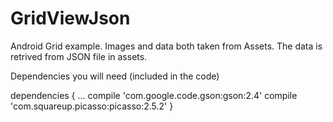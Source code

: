 # GridViewJson
Android Grid example. Images and data both taken from Assets. The data is retrived from JSON file in assets.

Dependencies you will need (included in the code)

dependencies {
...
    compile 'com.google.code.gson:gson:2.4'
    compile 'com.squareup.picasso:picasso:2.5.2'
}

